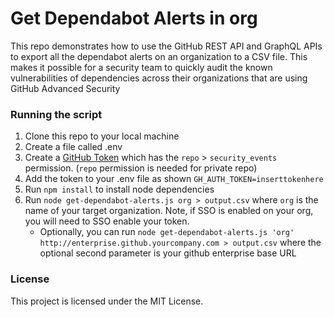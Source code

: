 # Get Dependabot Alerts in org 
This repo demonstrates how to use the GitHub REST API and GraphQL APIs to export all the dependabot alerts on an organization to a CSV file. This makes it possible for a security team to quickly audit the known vulnerabilities of dependencies across their organizations that are using GitHub Advanced Security

### Running the script
1. Clone this repo to your local machine
2. Create a file called .env 
3. Create a [GitHub Token](https://github.com/settings/tokens) which has the `repo` > `security_events` permission. (`repo` permission is needed for private repo)
4. Add the token to your .env file as shown `GH_AUTH_TOKEN=inserttokenhere`
55. Run `npm install` to install node dependencies
6. Run `node get-dependabot-alerts.js org > output.csv` where `org` is the name of your target organization. Note, if SSO is enabled on your org, you will need to SSO enable your token.
    * Optionally, you can run `node get-dependabot-alerts.js 'org' http://enterprise.github.yourcompany.com > output.csv` where the optional second parameter is your github enterprise base URL
### License
This project is licensed under the MIT License. 
